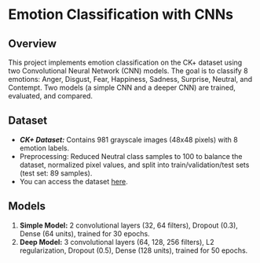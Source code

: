 # Emotion Classification with CNNs
## Overview
This project implements emotion classification on the CK+ dataset using two Convolutional Neural Network (CNN) models. The goal is to classify 8 emotions: Anger, Disgust, Fear, Happiness, Sadness, Surprise, Neutral, and Contempt. Two models (a simple CNN and a deeper CNN) are trained, evaluated, and compared.

## Dataset
* ***CK+ Dataset:*** Contains 981 grayscale images (48x48 pixels) with 8 emotion labels.
* Preprocessing: Reduced Neutral class samples to 100 to balance the dataset, normalized pixel values, and split into train/validation/test sets (test set: 89 samples).
* You can access the dataset [here](https://www.kaggle.com/datasets/davilsena/ckdataset).

## Models
1. **Simple Model:** 2 convolutional layers (32, 64 filters), Dropout (0.3), Dense (64 units), trained for 30 epochs.
2. **Deep Model:** 3 convolutional layers (64, 128, 256 filters), L2 regularization, Dropout (0.5), Dense (128 units), trained for 50 epochs.
